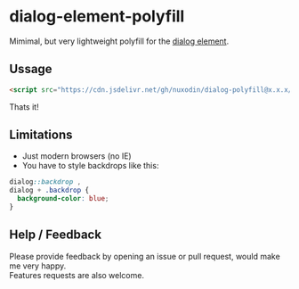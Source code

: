 # dialog-element-polyfill

Mimimal, but very lightweight polyfill for the [dialog element](https://developer.mozilla.org/en-US/docs/Web/HTML/Element/dialog).

## Ussage

```html
<script src="https://cdn.jsdelivr.net/gh/nuxodin/dialog-polyfill@x.x.x/dialog.min.js" type="module"></script>
```
Thats it!

## Limitations
- Just modern browsers (no IE)
- You have to style backdrops like this:
```css
dialog::backdrop ,
dialog + .backdrop {
  background-color: blue;
}
```

## Help / Feedback

Please provide feedback by opening an issue or pull request, would make me very happy.  
Features requests are also welcome.
